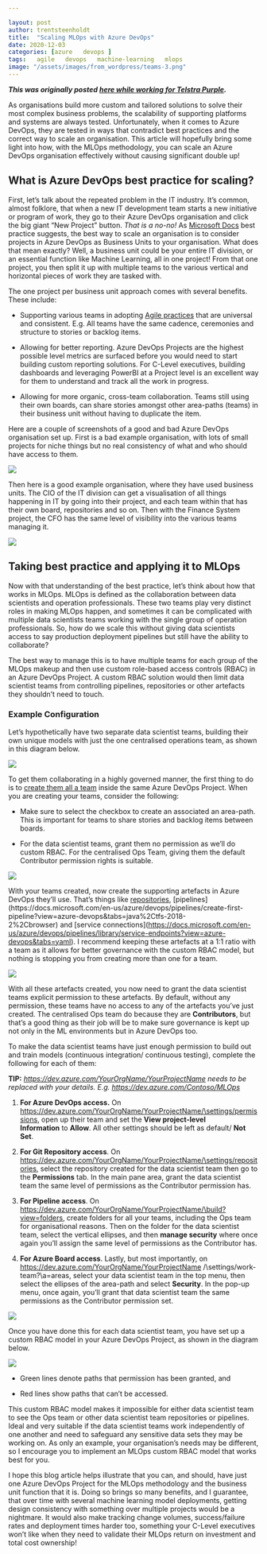```yaml
---

layout: post
author: trentsteenholdt
title:  "Scaling MLOps with Azure DevOps"
date: 2020-12-03
categories: [azure   devops ]
tags:   agile   devops   machine-learning   mlops
image: "/assets/images/from_wordpress/teams-3.png"
---
```



**_This was originally posted [here while working for Telstra Purple](https://purple.telstra.com/blog/scaling-mlops-with-azure-devops)._**

As organisations build more custom and tailored solutions to solve their most complex business problems, the scalability of supporting platforms and systems are always tested. Unfortunately, when it comes to Azure DevOps, they are tested in ways that contradict best practices and the correct way to scale an organisation. This article will hopefully bring some light into how, with the MLOps methodology, you can scale an Azure DevOps organisation effectively without causing significant double up!

## What is Azure DevOps best practice for scaling?

First, let’s talk about the repeated problem in the IT industry. It’s common, almost folklore, that when a new IT development team starts a new initiative or program of work, they go to their Azure DevOps organisation and click the big giant “New Project” button. _That is a no-no!_ As [Microsoft Docs](https://docs.microsoft.com/en-us/azure/devops/organizations/projects/about-projects?view=azure-devops) best practice suggests, the best way to scale an organisation is to consider projects in Azure DevOps as Business Units to your organisation. What does that mean exactly? Well, a business unit could be your entire IT division, or an essential function like Machine Learning, all in one project! From that one project, you then split it up with multiple teams to the various vertical and horizontal pieces of work they are tasked with.

The one project per business unit approach comes with several benefits. These include:

- Supporting various teams in adopting [Agile practices](https://docs.microsoft.com/en-us/azure/devops/boards/plans/agile-culture?view=azure-devops) that are universal and consistent. E.g. All teams have the same cadence, ceremonies and structure to stories or backlog items.

- Allowing for better reporting. Azure DevOps Projects are the highest possible level metrics are surfaced before you would need to start building custom reporting solutions. For C-Level executives, building dashboards and leveraging PowerBI at a Project level is an excellent way for them to understand and track all the work in progress.

- Allowing for more organic, cross-team collaboration. Teams still using their own boards, can share stories amongst other area-paths (teams) in their business unit without having to duplicate the item.

Here are a couple of screenshots of a good and bad Azure DevOps organisation set up. First is a bad example organisation, with lots of small projects for niche things but no real consistency of what and who should have access to them.

[![](/assets/images/from_wordpress/image-25-1024x684-1.png)](/assets/images/from_wordpress/image-25-1024x684-1.png)

Then here is a good example organisation, where they have used business units. The CIO of the IT division can get a visualisation of all things happening in IT by going into their project, and each team within that has their own board, repositories and so on. Then with the Finance System project, the CFO has the same level of visibility into the various teams managing it.

[![](/assets/images/from_wordpress/t-1024x684.png)](/assets/images/from_wordpress/t.png)

## Taking best practice and applying it to MLOps

Now with that understanding of the best practice, let’s think about how that works in MLOps. MLOps is defined as the collaboration between data scientists and operation professionals. These two teams play very distinct roles in making MLOps happen, and sometimes it can be complicated with multiple data scientists teams working with the single group of operation professionals. So, how do we scale this without giving data scientists access to say production deployment pipelines but still have the ability to collaborate?

The best way to manage this is to have multiple teams for each group of the MLOps makeup and then use custom role-based access controls (RBAC) in an Azure DevOps Project. A custom RBAC solution would then limit data scientist teams from controlling pipelines, repositories or other artefacts they shouldn’t need to touch.

### Example Configuration

Let’s hypothetically have two separate data scientist teams, building their own unique models with just the one centralised operations team, as shown in this diagram below.

[![](/assets/images/from_wordpress/image-26-1024x454-1.png)](/assets/images/from_wordpress/image-26-1024x454-1.png)

To get them collaborating in a highly governed manner, the first thing to do is to [create them all a team](https://docs.microsoft.com/en-us/azure/devops/organizations/settings/add-teams?view=azure-devops&tabs=preview-page) inside the same Azure DevOps Project. When you are creating your teams, consider the following:

- Make sure to select the checkbox to create an associated an area-path. This is important for teams to share stories and backlog items between boards.

- For the data scientist teams, grant them no permission as we’ll do custom RBAC. For the centralised Ops Team, giving them the default Contributor permission rights is suitable.

[![](/assets/images/from_wordpress/Create-Team.png)](/assets/images/from_wordpress/Create-Team.png)

With your teams created, now create the supporting artefacts in Azure DevOps they’ll use. That’s things like [repositories](https://docs.microsoft.com/en-us/azure/devops/repos/git/create-new-repo?view=azure-devops#:~:text=In%20the%20Project%20area%20in,a%20README%20and%20create%20a%20.), [pipelines](https://docs.microsoft.com/en-us/azure/devops/pipelines/create-first-pipeline?view=azure-devops&tabs=java%2Ctfs-2018-2%2Cbrowser) and [service connections](https://docs.microsoft.com/en-us/azure/devops/pipelines/library/service-endpoints?view=azure-devops&tabs=yaml). I recommend keeping these artefacts at a 1:1 ratio with a team as it allows for better governance with the custom RBAC model, but nothing is stopping you from creating more than one for a team.

[![](/assets/images/from_wordpress/teams-2-1024x488.png)](/assets/images/from_wordpress/teams-2.png)

With all these artefacts created, you now need to grant the data scientist teams explicit permission to these artefacts. By default, without any permission, these teams have no access to any of the artefacts you’ve just created. The centralised Ops team do because they are **Contributors**, but that’s a good thing as their job will be to make sure governance is kept up not only in the ML environments but in Azure DevOps too.

To make the data scientist teams have just enough permission to build out and train models (continuous integration/ continuous testing), complete the following for each of them:

**TIP:** _<https://dev.azure.com/YourOrgName/YourProjectName> needs to be replaced with your details. E.g. <https://dev.azure.com/Contoso/MLOps>_

1. **For Azure DevOps access.** On <https://dev.azure.com/YourOrgName/YourProjectName/\settings/permissions>, open up their team and set the **View project-level Information** to **Allow**. All other settings should be left as default/ **Not Set**.

3. **For Git Repository access**. On <https://dev.azure.com/YourOrgName/YourProjectName/\settings/repositories>, select the repository created for the data scientist team then go to the **Permissions** tab. In the main pane area, grant the data scientist team the same level of permissions as the Contributor permission has.

5. **For Pipeline access**. On <https://dev.azure.com/YourOrgName/YourProjectName/\build?view=folders>, create folders for all your teams, including the Ops team for organisational reasons. Then on the folder for the data scientist team, select the vertical ellipses, and then **manage security** where once again you’ll assign the same level of permissions as the Contributor has.

7. **For Azure Board access**. Lastly, but most importantly, on <https://dev.azure.com/YourOrgName/YourProjectName> /\settings/work-team?\a=areas, select your data scientist team in the top menu, then select the ellipses of the area-path and select **Security**. In the pop-up menu, once again, you’ll grant that data scientist team the same permissions as the Contributor permission set.

[![](/assets/images/from_wordpress/ml1-1024x629.png)](/assets/images/from_wordpress/ml1.png)

Once you have done this for each data scientist team, you have set up a custom RBAC model in your Azure DevOps Project, as shown in the diagram below.

[![](/assets/images/from_wordpress/teams-3-1024x504.png)](/assets/images/from_wordpress/teams-3.png)

- Green lines denote paths that permission has been granted, and

- Red lines show paths that can’t be accessed.  

This custom RBAC model makes it impossible for either data scientist team to see the Ops team or other data scientist team repositories or pipelines. Ideal and very suitable if the data scientist teams work independently of one another and need to safeguard any sensitive data sets they may be working on. As only an example, your organisation’s needs may be different, so I encourage you to implement an MLOps custom RBAC model that works best for you.

I hope this blog article helps illustrate that you can, and should, have just one Azure DevOps Project for the MLOps methodology and the business unit function that it is. Doing so brings so many benefits, and I guarantee, that over time with several machine learning model deployments, getting design consistency with something over multiple projects would be a nightmare. It would also make tracking change volumes, success/failure rates and deployment times harder too, something your C-Level executives won’t like when they need to validate their MLOps return on investment and total cost ownership!
